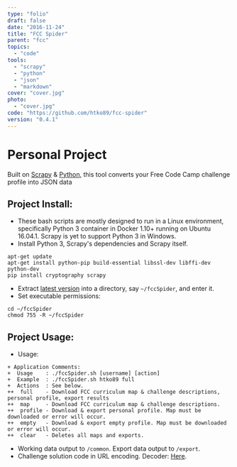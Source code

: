 ```yaml
---
type: "folio"
draft: false
date: "2016-11-24"
title: "FCC Spider"
parent: "fcc"
topics:
  - "code"
tools:
  - "scrapy"
  - "python"
  - "json"
  - "markdown"
cover: "cover.jpg"
photo:
  - "cover.jpg"
code: "https://github.com/htko89/fcc-spider"
version: "0.4.1"
---
```

# Personal Project
Built on [Scrapy](https://scrapy.org/) & [Python](https://www.python.org/), this tool converts your Free Code Camp challenge profile into JSON data

## Project Install:
* These bash scripts are mostly designed to run in a Linux environment, specifically Python 3 container in Docker 1.10+ running on Ubuntu 16.04.1. Scrapy is yet to support Python 3 in Windows.
* Install Python 3, Scrapy's dependencies and Scrapy itself.
```
apt-get update
apt-get install python-pip build-essential libssl-dev libffi-dev python-dev
pip install cryptography scrapy
```
* Extract [latest version](https://github.com/htko89/FCC-Spider/releases) into a directory, say `~/fccSpider`, and enter it.
* Set executable permissions:
```
cd ~/fccSpider
chmod 755 -R ~/fccSpider
```

## Project Usage:
* Usage:
```
+ Application Comments:
+  Usage    : ./fccSpider.sh [username] [action]
+  Example  : ./fccSpider.sh htko89 full
+  Actions  : See below.
++  full    - Download FCC curriculum map & challenge descriptions, personal profile, export results
++  map     - Download FCC curriculum map & challenge descriptions.
++  profile - Download & export personal profile. Map must be downloaded or error will occur.
++  empty   - Download & export empty profile. Map must be downloaded or error will occur.
++  clear   - Deletes all maps and exports.
```
* Working data output to `/common`. Export data output to `/export`.
* Challenge solution code in URL encoding. Decoder: [Here](http://meyerweb.com/eric/tools/dencoder/).
